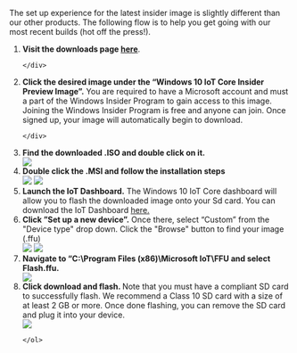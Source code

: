 <div class="row">
  <div class="col-md-6 col-sm-12 col-no-padding">
    <p>The set up experience for the latest insider image is slightly different than our other products. The following flow is to help you get going with our most recent builds (hot off the press!).</p>
  </div>
</div>

<ol class="inline-list">
  <div class="row">
    <div class="col-md-6 col-sm-12 col-no-padding"> 
      <li><b>Visit the downloads page <a href="http://go.microsoft.com/fwlink/p/?linkID=532967" target="_blank">here</a></b>.</li>
    </div>
    <div class="col-md-6 col-sm-12">

    </div>
   </div>
   
   <div class="row">
    <div class="col-md-6 col-sm-12 col-no-padding">
      <li><b>Click the desired image under the “Windows 10 IoT Core Insider Preview Image”.</b> You are required to have a Microsoft account and must a part of the Windows Insider Program to gain access to this image. Joining the Windows Insider Program is free and anyone can join.
      Once signed up, your image will automatically begin to download. </li>
    </div>
    <div class="col-md-6 col-sm-12">

    </div>
   </div>

   <div class="row">
    <div class="col-md-6 col-sm-12 col-no-padding">
      <li><b>Find the downloaded .ISO and double click on it.</b></li>
    </div>
    <div class="col-md-6 col-sm-12">
      <img src="{{site.baseurl}}/images/ManualSetup/Manualstep1.png">
    </div>
   </div>
   
   <div class="row">
    <div class="col-md-6 col-sm-12 col-no-padding">   
      <li><b>Double click the .MSI and follow the installation steps</b></li>
    </div>
    <div class="col-md-6 col-sm-12">
      <img src="{{site.baseurl}}/images/ManualSetup/Manualstep2.png">
      <img src="{{site.baseurl}}/images/ManualSetup/Manualstep3.png">
    </div>
   </div>
   
   <div class="row">
    <div class="col-md-6 col-sm-12 col-no-padding">   
      <li><b>Launch the IoT Dashboard.</b> The Windows 10 IoT Core dashboard will allow you to flash the downloaded image onto your Sd card. You can download the IoT Dashboard <a href="http://go.microsoft.com/fwlink/?LinkID=708576" target="_blank">here.</a> </li>     
    </div>
    <div class="col-md-6 col-sm-12">
    </div>
   </div>    
      
   <div class="row">
    <div class="col-md-6 col-sm-12 col-no-padding">         
      <li><b>Click ”Set up a new device”.</b> Once there, select “Custom” from the "Device type" drop down. Click the "Browse" button to find your image (.ffu) </li>
    </div>
    <div class="col-md-6 col-sm-12">
      <img src="{{site.baseurl}}/images/ManualSetup/Manualstep5.png">
      <img src="{{site.baseurl}}/images/ManualSetup/Manualstep6.png">    
    </div>
   </div>
   
   <div class="row">
    <div class="col-md-6 col-sm-12 col-no-padding">           
      <li><b>Navigate to “C:\Program Files (x86)\Microsoft IoT\FFU<DeviceType> and select Flash.ffu. </b></li>  
    </div>
    <div class="col-md-6 col-sm-12">
      <img src="{{site.baseurl}}/images/ManualSetup/Manualstep7.png">
    </div>
   </div>      
   
   <div class="row">
    <div class="col-md-6 col-sm-12 col-no-padding">           
      <li><b>Click download and flash. </b> Note that you must have a compliant SD card to successfully flash. We recommend a Class 10 SD card with a size of at least 2 GB or more. Once done flashing, you can remove the SD card and plug it into your device.</li>  
    </div>
    <div class="col-md-6 col-sm-12">
      <img src="{{site.baseurl}}/images/ManualSetup/Manualstep8.png">
    </div>
   </div>   
      
    </ol>
  </div>

</div>